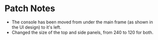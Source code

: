 # Patch Notes

- The console has been moved from under the main frame (as shown in the UI design) to it's left.
- Changed the size of the top and side panels, from 240 to 120 for both.